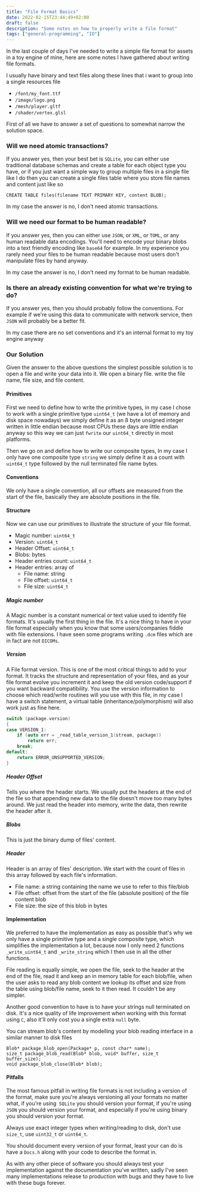 ```yaml
---
title: "File Format Basics"
date: 2022-02-15T23:44:49+02:00
draft: false
description: "Some notes on how to properly write a file format"
tags: ["general-programming", "IO"]
---
```


In the last couple of days I've needed to write a simple file format for assets in a toy engine of mine, here are some notes I have gathered about writing file formats.

I usually have binary and text files along these lines that i want to group into a single resources file
- `/font/my_font.ttf`
- `/image/logo.png`
- `/mesh/player.gltf`
- `/shader/vertex.glsl`

First of all we have to answer a set of questions to somewhat narrow the solution space.

### Will we need atomic transactions?
If you answer yes, then your best bet is `SQLite`, you can either use traditional database schemas and create a table for each object type you have, or if you just want a simple way to group multiple files in a single file like I do then you can create a single files table where you store file names and content just like so 

```sqlite
CREATE TABLE files(filename TEXT PRIMARY KEY, content BLOB);
```

In my case the answer is no, I don't need atomic transactions.

### Will we need our format to be human readable?
If you answer yes, then you can either use `JSON`, or `XML`, or `TOML`, or any human readable data encodings. You'll need to encode your binary blobs into a text friendly encoding like `base64` for example. In my experience you rarely need your files to be human readable because most users don't manipulate files by hand anyway.

In my case the answer is no, I don't need my format to be human readable.

### Is there an already existing convention for what we're trying to do?

If you answer yes, then you should probably follow the conventions. For example if we're using this data to communicate with network service, then `JSON` will probably be a better fit.

In my case there are no set conventions and it's an internal format to my toy engine anyway

### Our Solution
Given the answer to the above questions the simplest possible solution is to open a file and write your data into it. We open a binary file. write the file name, file size, and file content.

#### Primitives

First we need to define how to write the primitive types, in my case I chose to work with a single primitive type `uint64_t` (we have a lot of memory and disk space nowadays) we simply define it as an 8 byte unsigned integer written in little endian because most CPUs these days are little endian anyway so this way we can just `fwrite` our `uint64_t` directly in most platforms.

Then we go on and define how to write our composite types, In my case I only have one composite type `string` we simply define it as a count with `uint64_t` type followed by the null terminated file name bytes.

#### Conventions

We only have a single convention, all our offsets are measured from the start of the file, basically they are absolute positions in the file.

#### Structure

Now we can use our primitives to illustrate the structure of your file format.

- Magic number: `uint64_t`
- Version: `uint64_t`
- Header Offset: `uint64_t`
- Blobs: bytes
- Header entries count: `uint64_t`
- Header entries: array of
  - File name: string
  - File offset: `uint64_t`
  - File size: `uint64_t`

##### Magic number

A Magic number is a constant numerical or text value used to identify file formats. It's usually the first thing in the file. It's a nice thing to have in your file format especially when you know that some users/companies fiddle with file extensions. I have seen some programs writing `.dcm` files which are in fact are not `DICOMs`.

##### Version

A File format version. This is one of the most critical things to add to your format. It tracks the structure and representation of your files, and as your file format evolve you increment it and keep the old version code/support if you want backward compatibility. You use the version information to choose which read/write routines will you use with this file, in my case I have a switch statement, a virtual table (inheritance/polymorphism) will also work just as fine here.

```c++
switch (package.version)
{
case VERSION_1:
    if (auto err = _read_table_version_1(stream, package))
        return err;
    break;
default:
    return ERROR_UNSUPPORTED_VERSION;
}
```

##### Header Offset

Tells you where the header starts. We usually put the headers at the end of the file so that appending new data to the file doesn't move too many bytes around. We just read the header into memory, write the data, then rewrite the header after it.

##### Blobs

This is just the binary dump of files' content.

##### Header

Header is an array of files' description. We start with the count of files in this array followed by each file's information.

- File name: a string containing the name we use to refer to this file/blob
- File offset: offset from the start of the file (absolute position) of the file content blob
- File size: the size of this blob in bytes

#### Implementation

We preferred to have the implementation as easy as possible that's why we only have a single primitive type and a single composite type, which simplifies the implementation a lot, because now I only need 2 functions `_write_uint64_t` and `_write_string` which I then use in all the other functions.

File reading is equally simple, we open the file, seek to the header at the end of the file, read it and keep an in memory table for each blob/file, when the user asks to read any blob content we lookup its offset and size from the table using blob/file name, seek to it then read. It couldn't be any simpler.

Another good convention to have is to have your strings null terminated on disk. It's a nice quality of life improvement when working with this format using `C`, also it'll only cost you a single extra `null` byte.

You can stream blob's content by modelling your blob reading interface in a similar manner to disk files

```
Blob* package_blob_open(Package* p, const char* name);
size_t package_blob_read(Blob* blob, void* buffer, size_t buffer_size);
void package_blob_close(Blob* blob);
```

#### Pitfalls

The most famous pitfall in writing file formats is not including a version of the format, make sure you're always versioning all your formats no matter what, if you're using` SQLite` you should version your format, if you're using `JSON` you should version your format, and especially if you're using binary you should version your format.

Always use exact integer types when writing/reading to disk, don't use `size_t`, use `uint32_t` or `uint64_t`.

You should document every version of your format, least your can do is have a `Docs.h` along with your code to describe the format in.

As with any other piece of software you should always test your implementation against the documentation you've written, sadly I've seen many implementations release to production with bugs and they have to live with these bugs forever.
